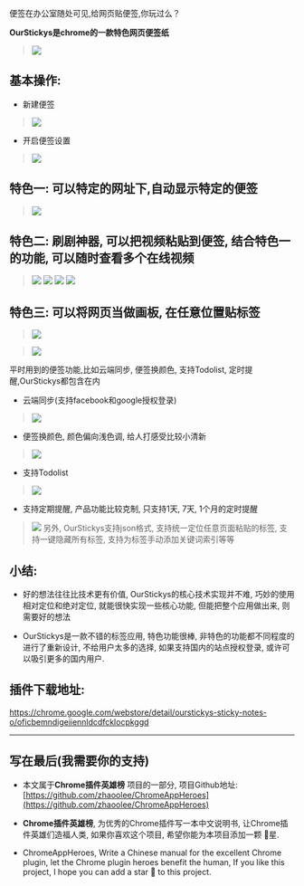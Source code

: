便签在办公室随处可见,给网页贴便签,你玩过么？

**OurStickys是chrome的一款特色网页便签纸**
> ![](https://raw.githubusercontent.com/zhaoolee/GraphBed/master/ChromeAppHeroes/a5a1d6083cbf4ea3afd3e5400b464295.png)

## 基本操作:
- 新建便签
> ![](https://raw.githubusercontent.com/zhaoolee/GraphBed/master/ChromeAppHeroes/0c826766ab114940a1558f0d16327fb2.png)
- 开启便签设置
> ![](https://raw.githubusercontent.com/zhaoolee/GraphBed/master/ChromeAppHeroes/35a4e800d1224d2ba35dae01ca411a2d.png)



## 特色一: 可以特定的网址下,自动显示特定的便签
> ![](https://raw.githubusercontent.com/zhaoolee/GraphBed/master/ChromeAppHeroes/f1c86a0c59b449fdbcf6d3e0775ea188.png)


## 特色二: 刷剧神器, 可以把视频粘贴到便签, 结合特色一的功能, 可以随时查看多个在线视频
> ![](https://raw.githubusercontent.com/zhaoolee/GraphBed/master/ChromeAppHeroes/a126dc3294ee48c8b85db47622a54ea6.png)
> ![](https://raw.githubusercontent.com/zhaoolee/GraphBed/master/ChromeAppHeroes/99155f15a5eb422c8da0541e0b79e2e1.png)
> ![](https://raw.githubusercontent.com/zhaoolee/GraphBed/master/ChromeAppHeroes/a4bbfe88600a46469bdbed3e4f1cfeb6.png)
> ![](https://raw.githubusercontent.com/zhaoolee/GraphBed/master/ChromeAppHeroes/d7635d3136464b519befe31f36e04fed.png)

## 特色三: 可以将网页当做画板, 在任意位置贴标签
> ![](https://raw.githubusercontent.com/zhaoolee/GraphBed/master/ChromeAppHeroes/084c2c05b5004f238821670c5aa97a59.png)

> ![](https://raw.githubusercontent.com/zhaoolee/GraphBed/master/ChromeAppHeroes/34f477991cca45528a66da7a9d596206.gif)



平时用到的便签功能,比如云端同步, 便签换颜色, 支持Todolist, 定时提醒,OurStickys都包含在内
- 云端同步(支持facebook和google授权登录)
> ![](https://raw.githubusercontent.com/zhaoolee/GraphBed/master/ChromeAppHeroes/38bd23611d2e464798a046d31436dab2.png)



- 便签换颜色, 颜色偏向浅色调, 给人打感受比较小清新

> ![](https://raw.githubusercontent.com/zhaoolee/GraphBed/master/ChromeAppHeroes/a6a60d6d746d4df28a6d38fc4a985446.png)

- 支持Todolist
> ![](https://raw.githubusercontent.com/zhaoolee/GraphBed/master/ChromeAppHeroes/1e8ddbc2f9e34efcbb736594925985ac.png)
- 支持定期提醒, 产品功能比较克制, 只支持1天, 7天, 1个月的定时提醒
> ![](https://raw.githubusercontent.com/zhaoolee/GraphBed/master/ChromeAppHeroes/1bb2640ecfc145359be1d113686256b0.png)
> 另外, OurStickys支持json格式, 支持统一定位任意页面粘贴的标签, 支持一键隐藏所有标签, 支持为标签手动添加关键词索引等等



## 小结:
- 好的想法往往比技术更有价值, OurStickys的核心技术实现并不难, 巧妙的使用相对定位和绝对定位, 就能很快实现一些核心功能, 但能把整个应用做出来, 则需要好的想法

- OurStickys是一款不错的标签应用, 特色功能很棒, 非特色的功能都不同程度的进行了重新设计, 不给用户太多的选择, 如果支持国内的站点授权登录, 或许可以吸引更多的国内用户.

## 插件下载地址:
https://chrome.google.com/webstore/detail/ourstickys-sticky-notes-o/oficbemndigeiiennldcdfcklocpkggd

---

## 写在最后(我需要你的支持)
- 本文属于**Chrome插件英雄榜** 项目的一部分, 项目Github地址: [https://github.com/zhaoolee/ChromeAppHeroes](https://github.com/zhaoolee/ChromeAppHeroes)

- **Chrome插件英雄榜**, 为优秀的Chrome插件写一本中文说明书, 让Chrome插件英雄们造福人类, 如果你喜欢这个项目, 希望你能为本项目添加一颗 🌟星.

- ChromeAppHeroes, Write a Chinese manual for the excellent Chrome plugin, let the Chrome plugin heroes benefit the human, If you like this project, I hope you can add a star 🌟 to this project.




